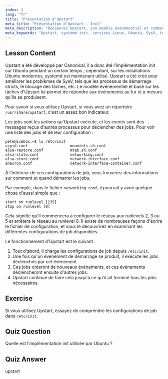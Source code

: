 ```yaml
---
index: 3
lang: "fr"
title: "Présentation d'Upstart"
meta_title: "Présentation d'Upstart - Init"
meta_description: "Découvrez Upstart, son modèle événementiel et comment il gère les services sous Linux. Comprenez les configurations de job Upstart et son rôle en tant que système init."
meta_keywords: "Upstart, système init, services Linux, Ubuntu, SysV, tutoriel débutant, guide Linux"
---
```


## Lesson Content

Upstart a été développé par Canonical, il a donc été l'implémentation init sur Ubuntu pendant un certain temps ; cependant, sur les installations Ubuntu modernes, systemd est maintenant utilisé. Upstart a été créé pour améliorer les problèmes de SysV, tels que les processus de démarrage stricts, le blocage des tâches, etc. Le modèle événementiel et basé sur les tâches d'Upstart lui permet de répondre aux événements au fur et à mesure qu'ils se produisent.

Pour savoir si vous utilisez Upstart, si vous avez un répertoire `/usr/share/upstart`, c'est un assez bon indicateur.

Les jobs sont les actions qu'Upstart exécute, et les events sont des messages reçus d'autres processus pour déclencher des jobs. Pour voir une liste des jobs et de leur configuration :

```plaintext
pete@icebox:~$ ls /etc/init
acpid.conf                   mountnfs.sh.conf
alsa-restore.conf            mtab.sh.conf
alsa-state.conf              networking.conf
alsa-store.conf              network-interface.conf
anacron.conf                 network-interface-container.conf
```

À l'intérieur de ces configurations de job, vous trouverez des informations sur comment et quand démarrer les jobs.

Par exemple, dans le fichier `networking.conf`, il pourrait y avoir quelque chose d'aussi simple que :

```plaintext
start on runlevel [235]
stop on runlevel [0]
```

Cela signifie qu'il commencera à configurer le réseau aux runlevels 2, 3 ou 5 et arrêtera le réseau au runlevel 0. Il existe de nombreuses façons d'écrire le fichier de configuration, et vous le découvrirez en examinant les différentes configurations de job disponibles.

Le fonctionnement d'Upstart est le suivant :

1. Tout d'abord, il charge les configurations de job depuis `/etc/init`.
2. Une fois qu'un événement de démarrage se produit, il exécute les jobs déclenchés par cet événement.
3. Ces jobs créeront de nouveaux événements, et ces événements déclencheront ensuite d'autres jobs.
4. Upstart continue de faire cela jusqu'à ce qu'il ait terminé tous les jobs nécessaires.

## Exercise

Si vous utilisez Upstart, essayez de comprendre les configurations de job dans `/etc/init`.

## Quiz Question

Quelle est l'implémentation init utilisée par Ubuntu ?

## Quiz Answer

upstart
